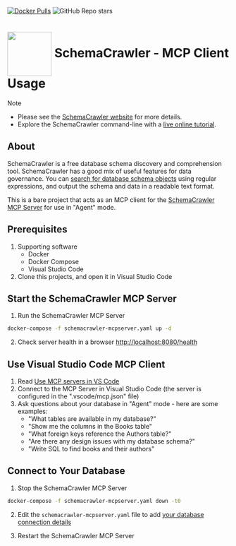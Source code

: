 <!-- markdownlint-disable MD041 -->
[![Docker Pulls](https://img.shields.io/docker/pulls/schemacrawler/schemacrawler?color=FFDAB9)](https://hub.docker.com/r/schemacrawler/schemacrawler/)
![GitHub Repo stars](https://img.shields.io/github/stars/schemacrawler/schemacrawler?style=social)


# <img src="https://raw.githubusercontent.com/schemacrawler/SchemaCrawler/main/schemacrawler-website/src/site/resources/images/schemacrawler_logo.png" height="100px" width="100px" valign="middle"/> SchemaCrawler - MCP Client Usage

> [!NOTE]  
> * Please see the [SchemaCrawler website](https://www.schemacrawler.com/) for more details.
> * Explore the SchemaCrawler command-line with a [live online tutorial](https://killercoda.com/schemacrawler).

## About

SchemaCrawler is a free database schema discovery and comprehension tool. SchemaCrawler has a good mix of useful features for data governance. You can [search for database schema objects](https://www.schemacrawler.com/schemacrawler-grep.html) using regular expressions, and output the schema and data in a readable text format.

This is a bare project that acts as an MCP client for the [SchemaCrawler MCP Server](https://github.com/schemacrawler/SchemaCrawler-AI) for use in "Agent" mode.

## Prerequisites

1. Supporting software
   - Docker
   - Docker Compose
   - Visual Studio Code
2. Clone this projects, and open it in Visual Studio Code


## Start the SchemaCrawler MCP Server

1. Run the SchemaCrawler MCP Server

```sh
docker-compose -f schemacrawler-mcpserver.yaml up -d
```

2. Check server health in a browser [http://localhost:8080/health](http://localhost:8080/health)


## Use Visual Studio Code MCP Client

1. Read [Use MCP servers in VS Code](https://code.visualstudio.com/docs/copilot/chat/mcp-servers)
2. Connect to the MCP Server in Visual Studio Code (the server is configured in the ".vscode/mcp.json" file)
3. Ask questions about your database in "Agent" mode - here are some examples:
   - "What tables are available in my database?"
   - "Show me the columns in the Books table"
   - "What foreign keys reference the Authors table?"
   - "Are there any design issues with my database schema?"
   - "Write SQL to find books and their authors"


## Connect to Your Database

1. Stop the SchemaCrawler MCP Server

```sh
docker-compose -f schemacrawler-mcpserver.yaml down -t0
```

2. Edit the `schemacrawler-mcpserver.yaml` file to add [your database connection details](https://www.schemacrawler.com/database-support.html)

3. Restart the SchemaCrawler MCP Server
